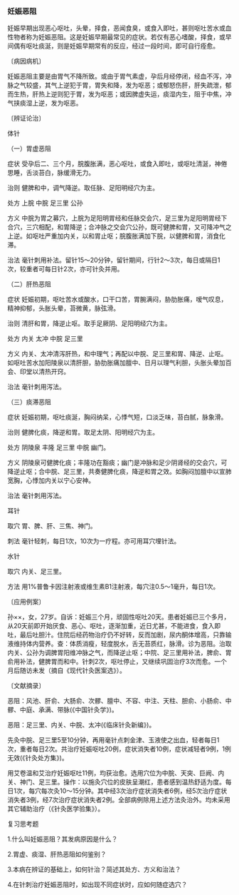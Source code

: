 ### 妊娠恶阻

妊娠早期出现恶心呕吐，头晕，择食，恶闻食臭，或食入即吐，甚则呕吐苦水或血性物者称为妊娠恶阻。这是妊娠早期最常见的症状。若仅有恶心嗜酸，择食，或早间偶有呕吐痰涎，则是妊娠早期常有的反应，经过一段时间，即可自行痊愈。

〔病因病机〕

妊娠恶阻主要是由胃气不降所致。或由于胃气素虚，孕后月经停闭，经血不泻，冲脉之气较盛，其气上逆犯于胃，胃失和降，发为呕恶；或郁怒伤肝，肝失疏泄，郁而生热，肝热上逆则犯于胃，发为呕恶；或因脾虚失运，痰湿内生，阻于中焦，冲气挟痰湿上逆，发为呕恶。

〔辨证论治〕

体针

（一）胃虚恶阻

症状  受孕后二、三个月，脘腹胀满，恶心呕吐，或食入即吐，或呕吐清涎，神倦思睡，舌淡苔白，脉缓滑无力。

治则  健脾和中，调气降逆。取任脉、足阳明经穴为主。

处方  上脘  中脘  足三里  公孙

方义  中脘为胃之募穴，上脘为足阳明胃经和任脉交会穴，足三里为足阳明胃经下合穴，三穴相配，和胃降逆；合冲脉之交会穴公孙，既可健脾和胃，又可降冲气之上逆。如呕吐严重加内关，以和胃止呕；脘腹胀满加下脘，以健脾和胃，消食化滞。

治法  毫针刺用补法。留针15～20分钟，留针期间，行针2～3次，每日或隔日1次，较重者可每日针2次，亦可针灸并用。

（二）肝热恶阻

症状  妊娠初期，呕吐苦水或酸水，口干口苦，胃腕满闷，胁肋胀痛，嗳气叹息，精神抑郁，头胀头晕，苔微黄，脉弦滑。

治则  清肝和胃，降逆止呕。取手足厥阴、足阳明经穴为主。

处方  内关  太冲  中脘  足三里

方义  内关、太冲清泻肝热，和中理气；再配以中脘、足三里和胃、降逆、止呕。如呕吐苦水加阳陵泉以清肝胆，胁肋胀痛加膻中、日月以理气利胆，头胀头晕加百会、印堂以清热开窍。

治法  毫针刺用泻法。

（三）痰滞恶阻

症状  妊娠初期，呕吐痰涎，胸闷纳呆，心悸气短，口淡乏味，苔白腻，脉象滑。

治则  健脾化痰，降逆和胃。取足太阴、阳明经穴为主。

处方  阴陵泉  丰隆  足三里  中脘  幽门。

方义  阴陵泉可健脾化痰；丰隆功在豁痰；幽门是冲脉和足少阴肾经的交会穴，可降逆止呕；合中脘、足三里，共奏健脾化痰，降逆和胃之效。如胸闷加膻中以宣肺宽胸，心悸加内关以宁心安神。

治法  毫针刺用泻法。

耳针

取穴  胃、脾、肝、三焦、神门。

刺法  毫针轻刺，每日1次，10次为一疗程。亦可用耳穴埋针法。

水针

取穴  内关、足三里。

方法  用1%普鲁卡因注射液或维生素B1注射液，每穴注0.5～1毫升，每日1次。

〔应用例案〕

孙××，女，27岁。自诉：妊娠三个月，顽固性呕吐20天。患者妊娠已三个多月，从20天前即开始厌食、恶心、呕吐，逐渐加重，近日尤甚，不能进食，食入即吐，最后吐胆汁。住院后经药物治疗仍不好转，反而加剧，尿内酮体增高，只靠输液维持体内营养。查：体质消瘦，轻度脱水，舌无苔质红，脉滑。诊为恶阻。治取内关、公孙为调脾胃阳维冲脉之气，而降逆止呕；中院、足三里用补法，脾俞、胃俞用补法，健脾胃而和中。针刺2次，呕吐停止，又继续巩固治疗3次而愈。一个月后随访未发（摘自《现代针灸医案选》）。

〔文献摘录〕

恶阻：风池、肝俞、大肠俞、次髎、膻中、不容、中注、天柱、胆俞、小肠俞、中髎、中庭、承满、带脉(《中国针灸学》)。

恶阻：足三里、内关、中脘、太冲(《临床针灸新编》)。

先灸中脘、足三里5至10分钟，再用毫针点刺金津、玉液使之出血，轻者每日1次，重者每日2次。共治疗妊娠呕吐20例，症状消失者10例，症状减轻者9例，1例无效(《针灸处方集》)。

用艾卷温和艾治疗妊娠呕吐11例，均获治愈。选用穴位为中脘、天突、巨阙、内关、神门、足三里。操作：以施灸穴位的皮肤呈潮红，患者感到温热舒适为度。每日1次，每穴每次灸10～15分钟。其中经3次治疗症状消失者6例，经5次治疗症状消失者3例，经7次治疗症状消失者2例。全部病例除用上述方法灸治外。均未采用其它辅助治疗（《针灸医学验集》）。

复习思考题

1.什么叫妊娠恶阻？其发病原因是什么？

2.胃虚、痰湿、肝热恶阻如何鉴别？

3.本病在辨证的基础上，如何针治？简述其处方、方义和治法？

4.在针刺治疗妊娠恶阻时，如出现不同症状时，应如何随症选穴？